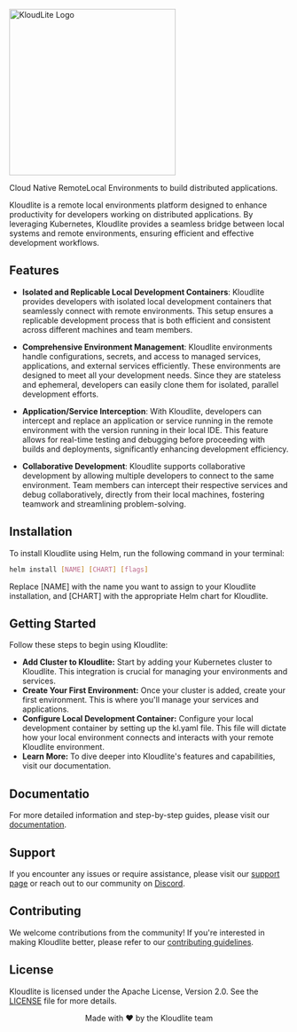 <p>
  <img width=300 src="https://github.com/kloudlite/kloudlite/assets/1580519/27001f02-a87f-46b7-aaaf-3b36bafc73e0" alt="KloudLite Logo">
</p>

<p>
  Cloud Native RemoteLocal Environments to build distributed applications.
</p>

Kloudlite is a remote local environments platform designed to enhance productivity for developers working on distributed applications. By leveraging Kubernetes, Kloudlite provides a seamless bridge between local systems and remote environments, ensuring efficient and effective development workflows.

## Features
- **Isolated and Replicable Local Development Containers**: Kloudlite provides developers with isolated local development containers that seamlessly connect with remote environments. This setup ensures a replicable development process that is both efficient and consistent across different machines and team members.

- **Comprehensive Environment Management**: Kloudlite environments handle configurations, secrets, and access to managed services, applications, and external services efficiently. These environments are designed to meet all your development needs. Since they are stateless and ephemeral, developers can easily clone them for isolated, parallel development efforts.

- **Application/Service Interception**: With Kloudlite, developers can intercept and replace an application or service running in the remote environment with the version running in their local IDE. This feature allows for real-time testing and debugging before proceeding with builds and deployments, significantly enhancing development efficiency.

- **Collaborative Development**: Kloudlite supports collaborative development by allowing multiple developers to connect to the same environment. Team members can intercept their respective services and debug collaboratively, directly from their local machines, fostering teamwork and streamlining problem-solving.

## Installation

To install Kloudlite using Helm, run the following command in your terminal:

```bash
helm install [NAME] [CHART] [flags]
```
Replace [NAME] with the name you want to assign to your Kloudlite installation, and [CHART] with the appropriate Helm chart for Kloudlite.

## Getting Started
Follow these steps to begin using Kloudlite:
- **Add Cluster to Kloudlite:** Start by adding your Kubernetes cluster to Kloudlite. This integration is crucial for managing your environments and services.
- **Create Your First Environment:** Once your cluster is added, create your first environment. This is where you'll manage your services and applications.
- **Configure Local Development Container:** Configure your local development container by setting up the kl.yaml file. This file will dictate how your local environment connects and interacts with your remote Kloudlite environment.
- **Learn More:** To dive deeper into Kloudlite's features and capabilities, visit our documentation.

## Documentatio
For more detailed information and step-by-step guides, please visit our [documentation](https://kloudlite.com/docs).

## Support
If you encounter any issues or require assistance, please visit our [support page](https://kloudlite.com/support) or reach out to our community on [Discord](https://discord.gg/kloudlite).

## Contributing
We welcome contributions from the community! If you're interested in making Kloudlite better, please refer to our [contributing guidelines](https://kloudlite.com/contribute).

## License
Kloudlite is licensed under the Apache License, Version 2.0. See the [LICENSE](LICENSE.md) file for more details.


<p align="center">
  Made with ❤️ by the Kloudlite team
</p>
